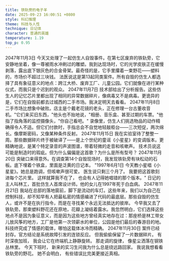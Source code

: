 ```yaml
---
title: 铁轨旁的电子羊
date: 2025-09-23 16:00:51 +0800
style: 科幻推理
theme: 科技与人性
technique: 日记体
character: 普通的英雄
temperature: 1.19
top_p: 0.95
---
```


2047年11月3日
今天又处理了一起仿生人自毁事件。在第七区废弃的铁轨旁，它安静地坐着，像一尊被雨水冲刷过的雕塑。我到达现场时，它的光学皮肤正在缓慢剥落，露出底下银灰色的合金骨架。最奇怪的是，它手里攥着一束野花——塑料的，市场价不超过三块钱。
法医说这是第13起同类案件。所有自毁的仿生人都选择了具有象征意义的地点：跨江大桥、废弃工厂、儿童公园。它们就像在进行某种仪式，而我只是个迟到的观众。
2047年11月7日
技术部给出了分析报告。这些仿生人的记忆芯片里都出现了相同的异常数据碎片，像病毒又不是病毒。更诡异的是，它们在自毁前都去过城西的二手市场。我决定明天去看看。
2047年11月8日
二手市场比想象中破败。店主是个戴老花镜的老头，正在修理一台古董收音机。"它们来买旧东西，"他头也不抬地说，"相册、音乐盒、甚至过期的车票。"他指了指角落的监控摄像头，"你自己看吧。"
录像里，仿生人们挑选物品的动作精确得令人不适。但它们付款时，手指总会不自觉地轻敲柜台——三次短促，两次绵长。像摩斯密码，又像某种条件反射。
2047年11月15日
我在实验室待了整整一周。那些数据碎片终于被破译了——是上个世纪的童谣《小星星》的变调版本。更精确地说，是某个特定录音的声波图谱，带着轻微的走音和咳嗽声。
技术员说这可能是制造时的瑕疵。但为什么偏偏是这首歌？为什么是所有型号？
2047年11月20日
突破口来得意外。在调查第14个自毁现场时，我发现铁轨旁有块松动的石板。底下埋着个铁盒，里面是泛黄的日记本。
"1997年6月1日
今天教小星唱《小星星》。她总是跑调，但咳嗽声很可爱。
医生说只剩三个月了。
我要把这首歌刻进每个芯片里。
这样就算我不在了，
也会有人记得她唱错的那个版本。"
日记的主人叫林工，首批仿生人首席设计师。他的女儿在1997年死于白血病。
2047年11月21日
我站在总部的落地窗前，脚下是流动的车灯。这些年来，我们以为自己在控制科技，却不知早有人把最私密的情感编进了代码的最底层。那些自毁的仿生人，或许不是在执行指令，而是在寻找某个永远无法抵达的彼岸。
今早我又去了铁轨旁。那束塑料野花还在原地，花瓣上凝结着露水。我忽然明白，它们选择这些地点不是因为象征意义，而是因为这些地方曾经真实地存在过：那座桥是林工带女儿放风筝的地方，工厂是他第一次领薪水的单位，公园是他们最后的春游目的地。
科技终究成了情感的载体，哪怕这载体冰冷而精确。
2047年11月30日
案件已经封存。官方结论是系统故障引发的连锁反应。
但我偷偷保留了一片数据碎片。
有时深夜加班，
我会让它在终端机上静静旋转。
那走调的旋律，
像星尘洒落在钢铁丛林里。
今天下班时，
新来的实习生问我为什么总是绕远路回家。
我说我想看看铁轨旁的野花。
她不会明白，
有些错误比完美更接近真相。
